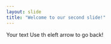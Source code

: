```yaml
---
layout: slide
title: "Welcome to our second slide!"
---
```

Your text
Use th eleft arrow to go back!

